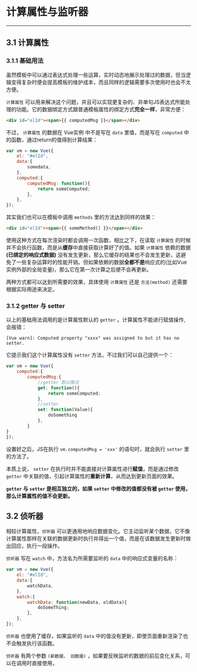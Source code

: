 # 计算属性与监听器  

---

## 3.1 计算属性  

### 3.1.1 基础用法

虽然模板中可以通过表达式处理一些运算，实时动态地展示处理过的数据，但当逻辑变得复杂时便会提高模板的维护成本，而且同样的逻辑需要多次使用时也会不太方便。  

`计算属性` 可以用来解决这个问题，并且可以实现更复杂的、非单句JS表达式所能处理的功能。它的数据绑定方式跟普通模板属性的绑定方式**完全一样**，非常方便：

```html
<div id="elId"><span>{{ computedMsg }}</span></div>
```

不过， `计算属性` 的数据在 Vue实例 中不是写在 `data` 里值，而是写在 `computed` 中的函数，通过return的值得到计算结果：

```javascript
var vm = new Vue({
    el: "#elId",
    data:{
        somedata,
    },   
    computed:{
        computedMsg: function(){
            return someComputed;
        },
    },   
});
```

其实我们也可以在模板中调用 `methods` 里的方法达到同样的效果：
 
 ```html
<div id="elId"><span>{{ someMethod() }}</span></div>
```
 
使用这种方式在每次渲染时都会调用一次函数，相比之下，在读取 `计算属性` 的时候并不会执行函数，而是从**缓存**中直接获取计算好了的值。如果 `计算属性` 依赖的数据 **(已绑定的响应式数据)** 没有发生更新，那么它缓存的结果也不会发生更新，这避免了一些复杂运算时的性能开销。但如果依赖的数据**全都不是**响应式的(比如Vue实例外部的全局变量)，那么它在第一次计算之后便不会再更新。  

两种方式都可以达到所需要的效果，具体使用 `计算属性` 还是 `方法(method)` 还需要根据实际用途来决定。 

### 3.1.2 getter 与 setter

以上的基础用法调用的是计算属性默认的 `getter` 。计算属性不能进行赋值操作, 会报错：

```text
[Vue warn]: Computed property "xxxx" was assigned to but it has no setter.
```

它提示我们这个计算属性没有 `setter` 方法，不过我们可以自己提供一个：

```javascript
var vm = new Vue({
    computed:{
        computedMsg:{
            //getter 默认情况
            get: function(){
                return someComputed;
            },
            //setter
            set: function(Value){
                doSomething
            },
        } 
}
});
```

设置好之后，JS在执行 `vm.computedMsg = 'xxx'` 的语句时，就会执行 `setter` 里的方法了。  

本质上说， `setter` 在执行时并不能直接对计算属性进行**赋值**，而是通过修改 `getter` 中关联的值，引起计算属性的**重新计算**，从而达到更新页面的效果。  

**`getter` 与 `setter` 是相互独立的，如果 `setter` 中修改的值都没有被 `getter` 使用，那么计算属性的值不会更新。**

## 3.2 侦听器  

相较计算属性，`侦听器` 可以更通用地响应数据变化。它主动监听某个数据，它不像计算属性那样在关联的数据更新时执行并得出一个值，而是在该数据发生更新时做出回应，执行一段操作。

`侦听器` 写在 `watch` 中，方法名为所需要监听的 `data` 中的响应式变量的名称：

```javascript
var vm = new Vue({
    el: "#elId",
    data:{
        watchData,
    },
    watch:{
        watchData: function(newData, oldData){
            doSomeThing;
        },
    },
}); 
```

`侦听器` 也使用了缓存，如果监听的 `data` 中的值没有更新，即使页面重新渲染了也不会触发执行该函数。

`侦听器` 有两个参数 `(新数据， 旧数据)` ，如果要反映监听的数据的前后变化关系，可以在调用时直接使用，



